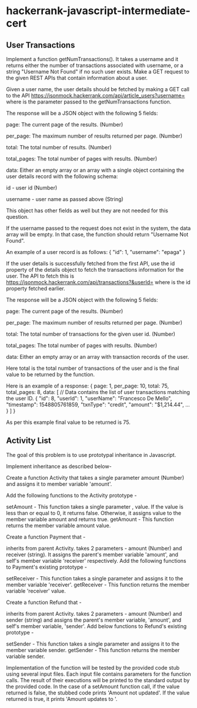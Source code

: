 # hackerrank-javascript-intermediate-cert

## User Transactions
Implement a function getNumTransactions(). It takes a username and it returns either the number of transactions associated with username, or a string "Username Not Found" if no such user exists. Make a GET request to the given REST APIs that contain information about a user.

Given a user name, the user details should be fetched by making a GET call to the API https://jsonmock.hackerrank.com/api/article_users?username= where is the parameter passed to the getNumTransactions function.

The response will be a JSON object with the following 5 fields:

page: The current page of the results. (Number)

per_page: The maximum number of results returned per page. (Number)

total: The total number of results. (Number)

total_pages: The total number of pages with results. (Number)

data: Either an empty array or an array with a single object containing the user details record with the following schema:

id - user id (Number)

username - user name as passed above (String)

This object has other fields as well but they are not needed for this question.

If the username passed to the request does not exist in the system, the data array will be empty. In that case, the function should return "Username Not Found".

An example of a user record is as follows:
{
"id": 1,
"username": "epaga"
}

If the user details is successfully fetched from the first API, use the id property of the details object to fetch the transactions information for the user. The API to fetch this is https://jsonmock.hackerrank.com/api/transactions?&userId= where is the id property fetched earlier.

The response will be a JSON object with the following 5 fields:

page: The current page of the results. (Number)

per_page: The maximum number of results returned per page. (Number)

total: The total number of transactions for the given user id. (Number)

total_pages: The total number of pages with results. (Number)

data: Either an empty array or an array with transaction records of the user.

Here total is the total number of transactions of the user and is the final value to be returned by the function.

Here is an example of a response:
{
page: 1,
per_page: 10,
total: 75,
total_pages: 8,
data: [
// Data contains the list of user transactions matching the user ID.
{
"id": 8,
"userId": 1,
"userName": "Francesco De Mello",
"timestamp": 1548805761859,
"txnType": "credit",
"amount": "$1,214.44",
...
}
]
}

As per this example final value to be returned is 75.


## Activity List
The goal of this problem is to use prototypal inheritance in Javascript.

Implement inheritance as described below-

Create a function Activity that takes a single parameter amount (Number) and assigns it to member variable 'amount'.

Add the following functions to the Activity prototype -

setAmount - This function takes a single parameter , value.
If the value is less than or equal to 0, it returns false.
Otherwise, it assigns value to the member variable amount and returns true.
getAmount - This function returns the member variable amount value.

Create a function Payment that -

inherits from parent Activity.
takes 2 parameters - amount (Number) and receiver (string). It assigns the parent's member variable 'amount', and self's member variable 'receiver' respectively.
Add the following functions to Payment's existing prototype -

setReceiver - This function takes a single parameter and assigns it to the member variable 'receiver'.
getReceiver - This function returns the member variable 'receiver' value.

Create a function Refund that -

inherits from parent Activity.
takes 2 parameters - amount (Number) and sender (string) and assigns the parent's member variable, 'amount', and self's member variable, 'sender'.
Add below functions to Refund's existing prototype -

setSender - This function takes a single parameter and assigns it to the member variable sender.
getSender - This function returns the member variable sender.

Implementation of the function will be tested by the provided code stub using several input files. Each input file contains parameters for the function calls. The result of their executions will be printed to the standard output by the provided code. In the case of a setAmount function call, if the value returned is false, the stubbed code prints 'Amount not updated'. If the value returned is true, it prints 'Amount updates to '.
